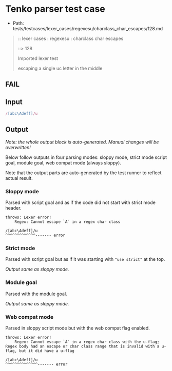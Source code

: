 # Tenko parser test case

- Path: tests/testcases/lexer_cases/regexesu/charclass_char_escapes/128.md

> :: lexer cases : regexesu : charclass char escapes
>
> ::> 128
>
> Imported lexer test
>
> escaping a single uc letter in the middle

## FAIL

## Input

`````js
/[abc\Adeff]/u
`````

## Output

_Note: the whole output block is auto-generated. Manual changes will be overwritten!_

Below follow outputs in four parsing modes: sloppy mode, strict mode script goal, module goal, web compat mode (always sloppy).

Note that the output parts are auto-generated by the test runner to reflect actual result.

### Sloppy mode

Parsed with script goal and as if the code did not start with strict mode header.

`````
throws: Lexer error!
    Regex: Cannot escape `A` in a regex char class

/[abc\Adeff]/u
^^^^^^^^^^^^^------- error
`````

### Strict mode

Parsed with script goal but as if it was starting with `"use strict"` at the top.

_Output same as sloppy mode._

### Module goal

Parsed with the module goal.

_Output same as sloppy mode._

### Web compat mode

Parsed in sloppy script mode but with the web compat flag enabled.

`````
throws: Lexer error!
    Regex: Cannot escape `A` in a regex char class with the u-flag; Regex body had an escape or char class range that is invalid with a u-flag, but it did have a u-flag

/[abc\Adeff]/u
^^^^^^^^^^^^^^------- error
`````

